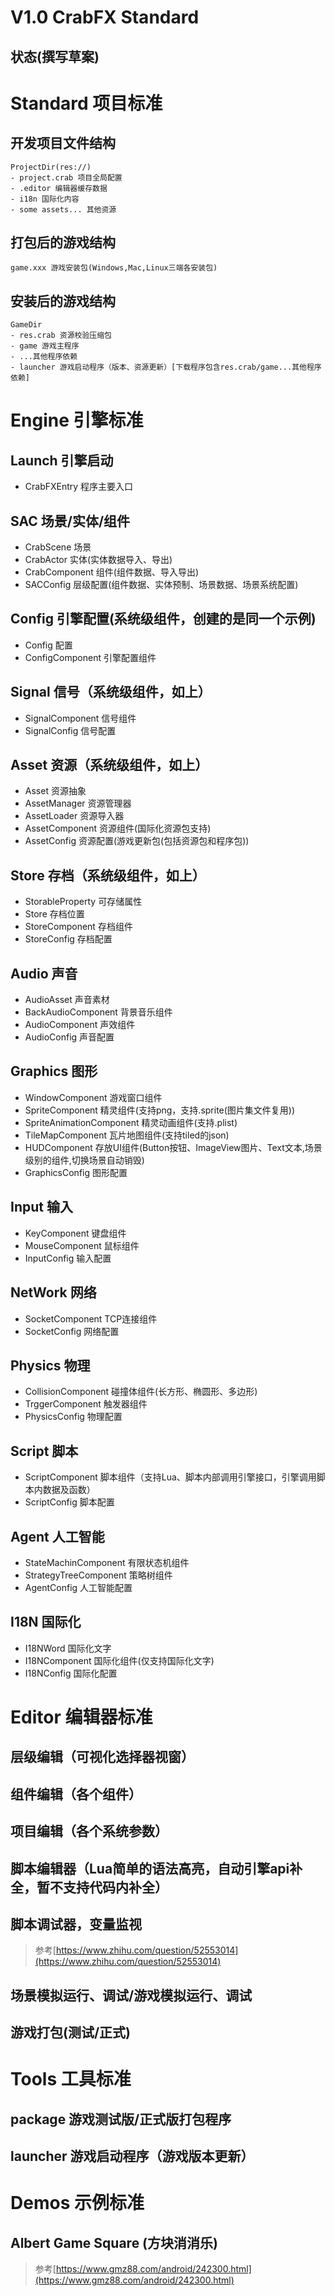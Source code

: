 # V1.0 CrabFX Standard
## 状态(撰写草案)

# Standard 项目标准
## 开发项目文件结构
```
ProjectDir(res://)
- project.crab 项目全局配置
- .editor 编辑器缓存数据
- i18n 国际化内容
- some assets... 其他资源
```
## 打包后的游戏结构
```
game.xxx 游戏安装包(Windows,Mac,Linux三端各安装包)
```
## 安装后的游戏结构
```
GameDir
- res.crab 资源校验压缩包
- game 游戏主程序
- ...其他程序依赖
- launcher 游戏启动程序（版本、资源更新）[下载程序包含res.crab/game...其他程序依赖]
```

# Engine 引擎标准

## Launch 引擎启动
- CrabFXEntry 程序主要入口

## SAC 场景/实体/组件
- CrabScene 场景
- CrabActor 实体(实体数据导入、导出)
- CrabComponent 组件(组件数据、导入导出)
- SACConfig 层级配置(组件数据、实体预制、场景数据、场景系统配置)

## Config 引擎配置(系统级组件，创建的是同一个示例)
- Config 配置
- ConfigComponent 引擎配置组件

## Signal 信号（系统级组件，如上）
- SignalComponent 信号组件
- SignalConfig 信号配置

## Asset 资源（系统级组件，如上）
- Asset 资源抽象
- AssetManager 资源管理器
- AssetLoader 资源导入器
- AssetComponent 资源组件(国际化资源包支持)
- AssetConfig 资源配置(游戏更新包(包括资源包和程序包))

## Store 存档（系统级组件，如上）
- StorableProperty 可存储属性
- Store 存档位置
- StoreComponent 存档组件
- StoreConfig 存档配置

## Audio 声音
- AudioAsset 声音素材
- BackAudioComponent 背景音乐组件
- AudioComponent 声效组件
- AudioConfig 声音配置

## Graphics 图形
- WindowComponent 游戏窗口组件
- SpriteComponent 精灵组件(支持png，支持.sprite(图片集文件复用))
- SpriteAnimationComponent 精灵动画组件(支持.plist)
- TileMapComponent 瓦片地图组件(支持tiled的json)
- HUDComponent 存放UI组件(Button按钮、ImageView图片、Text文本,场景级别的组件,切换场景自动销毁)
- GraphicsConfig 图形配置

## Input 输入
- KeyComponent 键盘组件
- MouseComponent 鼠标组件
- InputConfig 输入配置

## NetWork 网络
- SocketComponent TCP连接组件
- SocketConfig 网络配置

## Physics 物理
- CollisionComponent 碰撞体组件(长方形、椭圆形、多边形)
- TrggerComponent 触发器组件
- PhysicsConfig 物理配置

## Script 脚本
- ScriptComponent 脚本组件（支持Lua、脚本内部调用引擎接口，引擎调用脚本内数据及函数）
- ScriptConfig 脚本配置

## Agent 人工智能
- StateMachinComponent 有限状态机组件
- StrategyTreeComponent 策略树组件
- AgentConfig 人工智能配置

## I18N 国际化
- I18NWord 国际化文字
- I18NComponent 国际化组件(仅支持国际化文字)
- I18NConfig 国际化配置

# Editor 编辑器标准
## 层级编辑（可视化选择器视窗）

## 组件编辑（各个组件）

## 项目编辑（各个系统参数）

## 脚本编辑器（Lua简单的语法高亮，自动引擎api补全，暂不支持代码内补全）

## 脚本调试器，变量监视
> 参考[https://www.zhihu.com/question/52553014](https://www.zhihu.com/question/52553014)

## 场景模拟运行、调试/游戏模拟运行、调试

## 游戏打包(测试/正式)

# Tools 工具标准
## package 游戏测试版/正式版打包程序
## launcher 游戏启动程序（游戏版本更新）

# Demos 示例标准
## Albert Game Square (方块消消乐)
> 参考[https://www.gmz88.com/android/242300.html](https://www.gmz88.com/android/242300.html)
